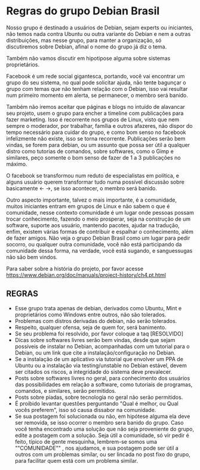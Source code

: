 # Regras do grupo Debian Brasil

Nosso grupo é destinado a usuários de Debian, sejam experts ou iniciantes, não temos nada contra Ubuntu ou outra variante do Debian e nem a outras distribuições, mas nesse grupo, para manter a organização, só discutiremos sobre Debian, afinal o nome do grupo já diz o tema.

Também não vamos discutir em hipotipose alguma sobre sistemas proprietários.

Facebook é um rede social gigantesca, portando, você vai encontrar um grupo do seu sistema, no qual pode solicitar ajuda, não tente bagunçar o grupo com temas que não tenham relação com o Debian, isso vai resultar num primeiro momento em alerta, se permanecer, o membro será banido. 

Também não iremos aceitar que páginas e blogs no intuído de alavancar seu projeto, usem o grupo para encher a timeline com publicações para fazer marketing. 
Isso é recorrente nos grupos de Linux, visto que nem sempre o moderador, por trabalhar, família e outros afazeres, não dispor do tempo necessário para cuidar do grupo, e como bom senso no facebook infelizmente não existe, isso se torna recorrente. Publicações serão bem vindas, se forem para debian, ou um assunto que possa ser útil a qualquer distro como tutorias de comandos, sobre softwares, como o Gimp e similares, peço somente o bom senso de fazer de 1 a 3 publicações no máximo.

O facebook se transformou num reduto de especialistas em política, e alguns usuário querem transformar tudo numa possível discussão sobre basicamente <- ->, se isso acontecer, o membro será banido.

Outro aspecto importante, talvez o mais importante, é a comunidade, muitos iniciantes entram em grupos de Linux e não sabem o que é comunidade, nesse contexto comunidade é um lugar onde pessoas possam trocar conhecimento, fazendo o meio prosperar, seja na construção de um software, suporte aos usuário, mantendo pacotes, ajudar na tradução, enfim, existem várias formas de contribuir e espalhar o conhecimento, além de fazer amigos. Não veja o grupo Debian Brasil como um lugar para pedir socorro, ou qualquer outra comunidade, você não está participando da comunidade dessa forma, na verdade, você está sugando, e sanguessugas não são bem vindos. 

Para saber sobre a história do projeto, por favor acesse
https://www.debian.org/doc/manuals/project-history/ch4.pt.html


## REGRAS 

* Esse grupo trata apenas de debian, derivados como Ubuntu, Mint e proprietários como Windows entre outros, não são tolerados.
* Problemas com distros derivadas do debian, não serão tolerados.
* Respeito, qualquer ofensa, seja de quem for, será banimento.
* Se seu problema foi resolvido, por favor coloque a taq [RESOLVIDO]
* Dicas sobre softwares livres serão bem vindas, desde que sejam possíveis de instalar no Debian, acompanhadas com um tutorial para o Debian, ou um link que cite a instalação/configuração no Debian.
* Se a instalação de um aplicativo via tutorial que envolver um PPA de Ubuntu ou a instalação via testing/unstable no Debian estável, devem ser citados os riscos, a integridade do sistema deve prevalecer.
* Posts sobre softwares livres no geral, para conhecimento dos usuários das possibilidades em relação a software, como tutoriais de programas, comandos, e similares, serão permitidos. 
* Posts sobre piadas, sobre tecnologia no geral não serão permitidos.
* É proibido levantar questões perguntando "Qual é melhor, ou Qual vocês preferem", isso só causa dissabor na comunidade.
* Se sua postagem foi solucionada ou não, em hipótese alguma ela deve ser removida, se isso ocorrer o membro sera banido do grupo. Caso você tenha encontrado uma solução que não seja proveniente do grupo, edite a postagem com a solução. Seja útil a comunidade, só vir pedir é feito, típico de gente mesquinha, lembrem-se somos uma ""COMUNIDADE"" , nos ajudamos, e sua postagem pode ser útil a outros com um problemas similar, ou ser lincada no post fixo do grupo, para facilitar quem está com um problema similar.
